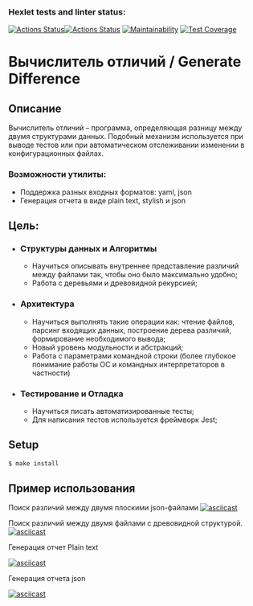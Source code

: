 ### Hexlet tests and linter status:

 [![Actions Status](https://github.com/Jenmaru/frontend-project-46/workflows/Node-CI/badge.svg)](https://github.com/Jenmaru/frontend-project-46/actions)[![Actions Status](https://github.com/Jenmaru/frontend-project-46/workflows/hexlet-check/badge.svg)](https://github.com/Jenmaru/frontend-project-46/actions) [![Maintainability](https://api.codeclimate.com/v1/badges/7fd248435b89416ac7fc/maintainability)](https://codeclimate.com/github/Jenmaru/frontend-project-46/maintainability) [![Test Coverage](https://api.codeclimate.com/v1/badges/7fd248435b89416ac7fc/test_coverage)](https://codeclimate.com/github/Jenmaru/frontend-project-46/test_coverage)

# Вычислитель отличий / Generate Difference

## Описание
Вычислитель отличий – программа, определяющая разницу между двумя структурами данных. Подобный механизм используется при выводе тестов или при автоматическом отслеживании изменении в конфигурационных файлах.

### Возможности утилиты:
  - Поддержка разных входных форматов: yaml, json
  - Генерация отчета в виде plain text, stylish и json

## Цель:

- ### Структуры данных и Алгоритмы
    - Научиться описывать внутреннее представление различий между файлами так, чтобы оно было максимально удобно;
    - Работа с деревьями и древовидной рекурсией;  

- ### Архитектура
    - Научиться выполнять такие операции как: чтение файлов, парсинг входящих данных, построение дерева различий, формирование необходимого вывода;
    - Новый уровень модульности и абстракций;
    - Работа с параметрами командной строки (более глубокое понимание работы ОС и командных интерпретаторов в частности)

- ### Тестирование и Отладка
    - Научиться писать автоматизированные тесты;
    - Для написания тестов используется фреймворк Jest;

## Setup

```sh
$ make install
```

## Пример использования
Поиск различий между двумя плоскими json-файлами
[![asciicast](https://asciinema.org/a/7XQSzzodsTxzwMsewztIE3iLr.svg)](https://asciinema.org/a/7XQSzzodsTxzwMsewztIE3iLr)

Поиск различий между двумя файлами с древовидной структурой.
[![asciicast](https://asciinema.org/a/78pthe8irVnMy3wCScGSvbdsz.svg)](https://asciinema.org/a/78pthe8irVnMy3wCScGSvbdsz)

Генерация отчет Plain text  

[![asciicast](https://asciinema.org/a/qf0XcTfbX8BOWbdNLHVBIzRMB.svg)]( https://asciinema.org/a/qf0XcTfbX8BOWbdNLHVBIzRMB)

Генерация отчета json

[![asciicast](https://asciinema.org/a/LegHcyOoqB2NqLiVFXJpbVQvk.svg)]( https://asciinema.org/a/LegHcyOoqB2NqLiVFXJpbVQvk)